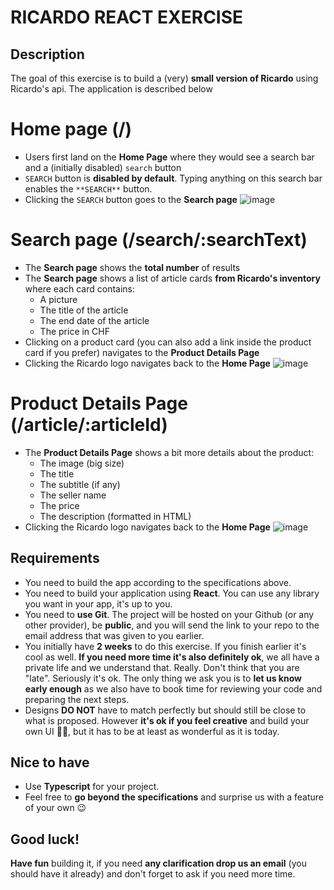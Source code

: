 # RICARDO REACT EXERCISE

## Description
The goal of this exercise is to build a (very) **small version of Ricardo** using Ricardo's api. The application is described below

# Home page (/)
- Users first land on the **Home Page** where they would see a search bar and a (initially disabled) `search` button
- `SEARCH` button is **disabled by default**. Typing anything on this search bar enables the `**SEARCH**` button.
- Clicking the `SEARCH` button goes to the **Search page**
![image](https://user-images.githubusercontent.com/57378295/124983119-e08b9800-e037-11eb-9da8-f24116350bc3.png)

# Search page (/search/:searchText)
- The **Search page** shows the **total number** of results
- The **Search page** shows a list of article cards **from Ricardo's inventory** where each card contains:
    - A picture
    - The title of the article
    - The end date of the article
    - The price in CHF
- Clicking on a product card (you can also add a link inside the product card if you prefer) navigates to the **Product Details Page**
- Clicking the Ricardo logo navigates back to the **Home Page**
![image](https://user-images.githubusercontent.com/57378295/124983144-e84b3c80-e037-11eb-9cef-ba514a9eed29.png)

# Product Details Page (/article/:articleId)
- The **Product Details Page** shows a bit more details about the product:
    - The image (big size)
    - The title
    - The subtitle (if any)
    - The seller name
    - The price
    - The description (formatted in HTML)
- Clicking the Ricardo logo navigates back to the **Home Page**
![image](https://user-images.githubusercontent.com/57378295/124983205-f4cf9500-e037-11eb-8116-05641c54ffe5.png)

## Requirements

- You need to build the app according to the specifications above.
- You need to build your application using **React**. You can use any library you want in your app, it's up to you.
- You need to **use Git**. The project will be hosted on your Github (or any other provider), be **public**, and you will send the link to your repo to the email address that was given to you earlier.
- You initially have **2 weeks** to do this exercise. If you finish earlier it's cool as well. **If you need more time it's also definitely ok**, we all have a private life and we understand that. Really. Don't think that you are "late". Seriously it's ok.
The only thing we ask you is to **let us know early enough** as we also have to book time for reviewing your code and preparing the next steps.
- Designs **DO NOT** have to match perfectly but should still be close to what is proposed. However **it's ok if you feel creative** and build your own UI 👩‍🎨, but it has to be at least as wonderful as it is today.

## Nice to have

- Use **Typescript** for your project.
- Feel free to **go beyond the specifications** and surprise us with a feature of your own 😉
 
## Good luck!
**Have fun** building it, if you need **any clarification drop us an email** (you should have it already) and don't forget to ask if you need more time.
